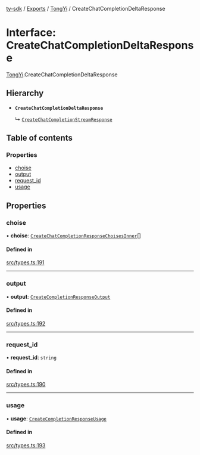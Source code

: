 [ty-sdk](../readme.md) / [Exports](../modules.md) / [TongYi](../modules/TongYi.md) / CreateChatCompletionDeltaResponse

# Interface: CreateChatCompletionDeltaResponse

[TongYi](../modules/TongYi.md).CreateChatCompletionDeltaResponse

## Hierarchy

- **`CreateChatCompletionDeltaResponse`**

  ↳ [`CreateChatCompletionStreamResponse`](CreateChatCompletionStreamResponse.md)

## Table of contents

### Properties

- [choise](TongYi.CreateChatCompletionDeltaResponse.md#choise)
- [output](TongYi.CreateChatCompletionDeltaResponse.md#output)
- [request\_id](TongYi.CreateChatCompletionDeltaResponse.md#request_id)
- [usage](TongYi.CreateChatCompletionDeltaResponse.md#usage)

## Properties

### choise

• **choise**: [`CreateChatCompletionResponseChoisesInner`](TongYi.CreateChatCompletionResponseChoisesInner.md)[]

#### Defined in

[src/types.ts:191](https://github.com/isnl/ty-sdk/blob/af2562d/src/types.ts#L191)

___

### output

• **output**: [`CreateCompletionResponseOutput`](TongYi.CreateCompletionResponseOutput.md)

#### Defined in

[src/types.ts:192](https://github.com/isnl/ty-sdk/blob/af2562d/src/types.ts#L192)

___

### request\_id

• **request\_id**: `string`

#### Defined in

[src/types.ts:190](https://github.com/isnl/ty-sdk/blob/af2562d/src/types.ts#L190)

___

### usage

• **usage**: [`CreateCompletionResponseUsage`](TongYi.CreateCompletionResponseUsage.md)

#### Defined in

[src/types.ts:193](https://github.com/isnl/ty-sdk/blob/af2562d/src/types.ts#L193)
